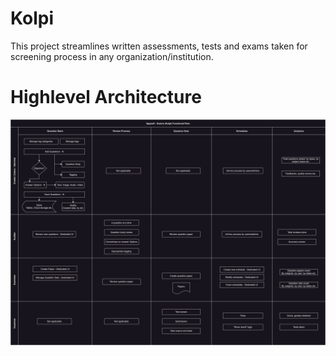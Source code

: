 # Kolpi
This project streamlines written assessments, tests and exams taken for screening process in any organization/institution.

# Highlevel Architecture
![architecture](/Src/Kolpi/wwwroot/ref/Kolpi%20functional%20architecture.svg)
